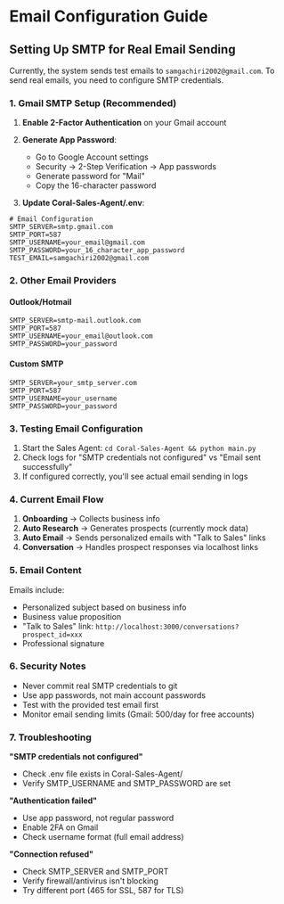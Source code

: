 # Email Configuration Guide

## Setting Up SMTP for Real Email Sending

Currently, the system sends test emails to `samgachiri2002@gmail.com`. To send real emails, you need to configure SMTP credentials.

### 1. Gmail SMTP Setup (Recommended)

1. **Enable 2-Factor Authentication** on your Gmail account
2. **Generate App Password**:

   - Go to Google Account settings
   - Security → 2-Step Verification → App passwords
   - Generate password for "Mail"
   - Copy the 16-character password

3. **Update Coral-Sales-Agent/.env**:

```env
# Email Configuration
SMTP_SERVER=smtp.gmail.com
SMTP_PORT=587
SMTP_USERNAME=your_email@gmail.com
SMTP_PASSWORD=your_16_character_app_password
TEST_EMAIL=samgachiri2002@gmail.com
```

### 2. Other Email Providers

#### Outlook/Hotmail

```env
SMTP_SERVER=smtp-mail.outlook.com
SMTP_PORT=587
SMTP_USERNAME=your_email@outlook.com
SMTP_PASSWORD=your_password
```

#### Custom SMTP

```env
SMTP_SERVER=your_smtp_server.com
SMTP_PORT=587
SMTP_USERNAME=your_username
SMTP_PASSWORD=your_password
```

### 3. Testing Email Configuration

1. Start the Sales Agent: `cd Coral-Sales-Agent && python main.py`
2. Check logs for "SMTP credentials not configured" vs "Email sent successfully"
3. If configured correctly, you'll see actual email sending in logs

### 4. Current Email Flow

1. **Onboarding** → Collects business info
2. **Auto Research** → Generates prospects (currently mock data)
3. **Auto Email** → Sends personalized emails with "Talk to Sales" links
4. **Conversation** → Handles prospect responses via localhost links

### 5. Email Content

Emails include:

- Personalized subject based on business info
- Business value proposition
- "Talk to Sales" link: `http://localhost:3000/conversations?prospect_id=xxx`
- Professional signature

### 6. Security Notes

- Never commit real SMTP credentials to git
- Use app passwords, not main account passwords
- Test with the provided test email first
- Monitor email sending limits (Gmail: 500/day for free accounts)

### 7. Troubleshooting

**"SMTP credentials not configured"**

- Check .env file exists in Coral-Sales-Agent/
- Verify SMTP_USERNAME and SMTP_PASSWORD are set

**"Authentication failed"**

- Use app password, not regular password
- Enable 2FA on Gmail
- Check username format (full email address)

**"Connection refused"**

- Check SMTP_SERVER and SMTP_PORT
- Verify firewall/antivirus isn't blocking
- Try different port (465 for SSL, 587 for TLS)
